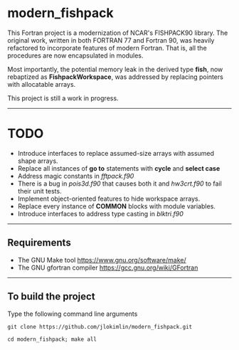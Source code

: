 # **modern\_fishpack**
 
This Fortran project is a modernization of NCAR's FISHPACK90 library. The original work, written in both FORTRAN 77 and Fortran 90, was heavily refactored to incorporate features of modern Fortran. That is, all the procedures are now encapsulated in modules. 

Most importantly, the potential memory leak in the derived type **fish**, now rebaptized as **FishpackWorkspace**, was addressed by replacing pointers with allocatable arrays. 

This project is still a work in progress.

-----------------------------------------------------------------------------

# TODO
* Introduce interfaces to replace assumed-size arrays with assumed shape arrays. 
* Replace all instances of **go to** statements with **cycle** and **select case**
* Address magic constants in *fftpack.f90*
* There is a bug in *pois3d.f90* that causes both it and *hw3crt.f90* to fail their unit tests.
* Implement object-oriented features to hide workspace arrays.
* Replace every instance of **COMMON** blocks with module variables.
* Introduce interfaces to address type casting in *blktri.f90*

-----------------------------------------------------------------------------

## Requirements
* The GNU Make tool https://www.gnu.org/software/make/
* The GNU gfortran compiler https://gcc.gnu.org/wiki/GFortran

-----------------------------------------------------------------------------

## To build the project

Type the following command line arguments
```
git clone https://github.com/jlokimlin/modern_fishpack.git

cd modern_fishpack; make all
```
